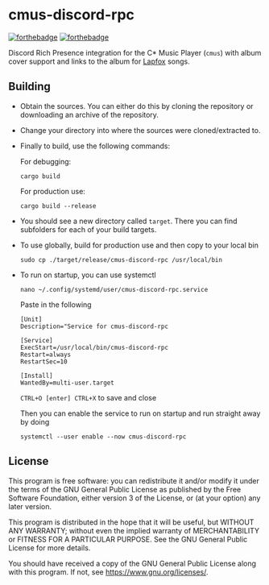 # cmus-discord-rpc

[![forthebadge](https://forthebadge.com/images/badges/made-with-rust.svg)](https://forthebadge.com) 
[![forthebadge](https://forthebadge.com/images/badges/works-on-my-machine.svg)](https://forthebadge.com)

Discord Rich Presence integration for the C* Music Player (`cmus`) with album cover support and links to the album for [Lapfox](https://lapfoxtrax.fandom.com) songs.


## Building

- Obtain the sources. You can either do this by cloning the repository or downloading an archive of the repository.

- Change your directory into where the sources were cloned/extracted to.

- Finally to build, use the following commands:

  For debugging:

      cargo build

  For production use:

      cargo build --release

- You should see a new directory called `target`. There you can find subfolders for each of your build targets.

- To use globally, build for production use and then copy to your local bin

      sudo cp ./target/release/cmus-discord-rpc /usr/local/bin
      
- To run on startup, you can use systemctl

      nano ~/.config/systemd/user/cmus-discord-rpc.service
      
  Paste in the following
  
      [Unit]
      Description="Service for cmus-discord-rpc

      [Service]
      ExecStart=/usr/local/bin/cmus-discord-rpc
      Restart=always
      RestartSec=10

      [Install]
      WantedBy=multi-user.target
      
  `CTRL+O [enter] CTRL+X` to save and close
  
  Then you can enable the service to run on startup and run straight away by doing
  
      systemctl --user enable --now cmus-discord-rpc

## License

This program is free software: you can redistribute it and/or modify
it under the terms of the GNU General Public License as published by
the Free Software Foundation, either version 3 of the License, or
(at your option) any later version.

This program is distributed in the hope that it will be useful,
but WITHOUT ANY WARRANTY; without even the implied warranty of
MERCHANTABILITY or FITNESS FOR A PARTICULAR PURPOSE.  See the
GNU General Public License for more details.

You should have received a copy of the GNU General Public License
along with this program.  If not, see https://www.gnu.org/licenses/.
